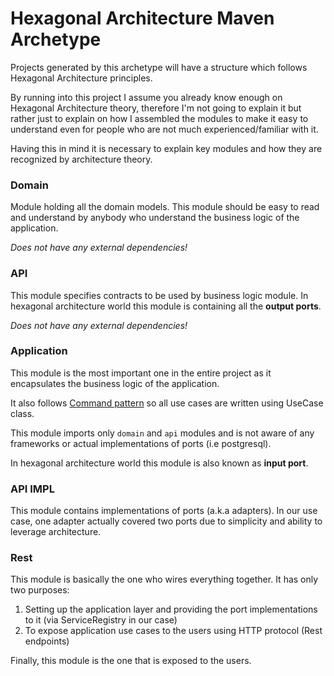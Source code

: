 # Hexagonal Architecture Maven Archetype

Projects generated by this archetype will have a structure which follows Hexagonal Architecture principles.

By running into this project I assume you already know enough on Hexagonal Architecture theory, therefore I'm not going to explain it
but rather just to explain on how I assembled the modules to make it easy to understand even for people who are not much experienced/familiar with it.

Having this in mind it is necessary to explain key modules and how they are recognized by architecture theory.


### Domain

Module holding all the domain models. This module should be easy to read and understand by anybody who understand
the business logic of the application.

*Does not have any external dependencies!*

### API

This module specifies contracts to be used by business logic module.
In hexagonal architecture world this module is containing all the **output ports**.

*Does not have any external dependencies!*

### Application

This module is the most important one in the entire project as it encapsulates the business logic of the application.

It also follows [Command pattern](https://en.wikipedia.org/wiki/Command_pattern) so all use cases are written using UseCase class.

This module imports only `domain` and `api` modules and is not aware of any frameworks or actual implementations of ports (i.e postgresql).

In hexagonal architecture world this module is also known as **input port**.

### API IMPL

This module contains implementations of ports (a.k.a adapters). In our use case, one adapter actually covered two ports due to
simplicity and ability to leverage architecture.

### Rest

This module is basically the one who wires everything together. It has only two purposes:

1. Setting up the application layer and providing the port implementations to it (via ServiceRegistry in our case)
2. To expose application use cases to the users using HTTP protocol (Rest endpoints)

Finally, this module is the one that is exposed to the users.